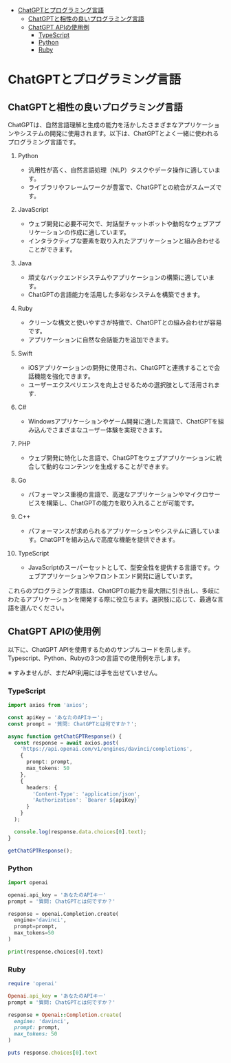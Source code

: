 - [ChatGPTとプログラミング言語](#ChatGPTとプログラミング言語)
  - [ChatGPTと相性の良いプログラミング言語](#ChatGPTと相性の良いプログラミング言語)
  - [ChatGPT APIの使用例](#ChatGPT-APIの使用例)
    - [TypeScript](#TypeScript)
    - [Python](#Python)
    - [Ruby](#Ruby)

# ChatGPTとプログラミング言語

## ChatGPTと相性の良いプログラミング言語

ChatGPTは、自然言語理解と生成の能力を活かしたさまざまなアプリケーションやシステムの開発に使用されます。以下は、ChatGPTとよく一緒に使われるプログラミング言語です。

1. Python
   - 汎用性が高く、自然言語処理（NLP）タスクやデータ操作に適しています。
   - ライブラリやフレームワークが豊富で、ChatGPTとの統合がスムーズです。

2. JavaScript
   - ウェブ開発に必要不可欠で、対話型チャットボットや動的なウェブアプリケーションの作成に適しています。
   - インタラクティブな要素を取り入れたアプリケーションと組み合わせることができます。

3. Java
   - 頑丈なバックエンドシステムやアプリケーションの構築に適しています。
   - ChatGPTの言語能力を活用した多彩なシステムを構築できます。

4. Ruby
   - クリーンな構文と使いやすさが特徴で、ChatGPTとの組み合わせが容易です。
   - アプリケーションに自然な会話能力を追加できます。

5. Swift
   - iOSアプリケーションの開発に使用され、ChatGPTと連携することで会話機能を強化できます。
   - ユーザーエクスペリエンスを向上させるための選択肢として活用されます.

6. C#
   - Windowsアプリケーションやゲーム開発に適した言語で、ChatGPTを組み込んでさまざまなユーザー体験を実現できます。

7. PHP
   - ウェブ開発に特化した言語で、ChatGPTをウェブアプリケーションに統合して動的なコンテンツを生成することができます。

8. Go
   - パフォーマンス重視の言語で、高速なアプリケーションやマイクロサービスを構築し、ChatGPTの能力を取り入れることが可能です。

9. C++
   - パフォーマンスが求められるアプリケーションやシステムに適しています。ChatGPTを組み込んで高度な機能を提供できます。

10. TypeScript
    - JavaScriptのスーパーセットとして、型安全性を提供する言語です。ウェブアプリケーションやフロントエンド開発に適しています。

これらのプログラミング言語は、ChatGPTの能力を最大限に引き出し、多岐にわたるアプリケーションを開発する際に役立ちます。選択肢に応じて、最適な言語を選んでください。

## ChatGPT APIの使用例

以下に、ChatGPT APIを使用するためのサンプルコードを示します。Typescript、Python、Rubyの3つの言語での使用例を示します。

※ すみませんが、まだAPI利用には手を出せていません。

### TypeScript

```typescript
import axios from 'axios';

const apiKey = 'あなたのAPIキー';
const prompt = '質問: ChatGPTとは何ですか？';

async function getChatGPTResponse() {
  const response = await axios.post(
    'https://api.openai.com/v1/engines/davinci/completions',
    {
      prompt: prompt,
      max_tokens: 50
    },
    {
      headers: {
        'Content-Type': 'application/json',
        'Authorization': `Bearer ${apiKey}`
      }
    }
  );

  console.log(response.data.choices[0].text);
}

getChatGPTResponse();
```

### Python

```Python
import openai

openai.api_key = 'あなたのAPIキー'
prompt = '質問: ChatGPTとは何ですか？'

response = openai.Completion.create(
  engine='davinci',
  prompt=prompt,
  max_tokens=50
)

print(response.choices[0].text)

```

### Ruby

```Ruby
require 'openai'

Openai.api_key = 'あなたのAPIキー'
prompt = '質問: ChatGPTとは何ですか？'

response = Openai::Completion.create(
  engine: 'davinci',
  prompt: prompt,
  max_tokens: 50
)

puts response.choices[0].text


```